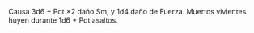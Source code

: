 Causa 3d6 + Pot ×2 daño Sm, y 1d4 daño de Fuerza. Muertos vivientes huyen durante 1d6 + Pot asaltos.
